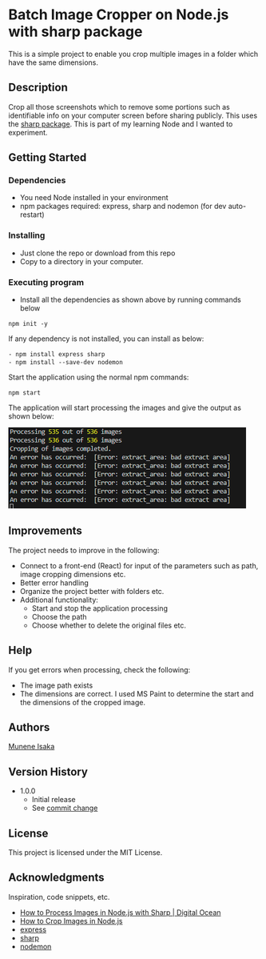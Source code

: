 # Batch Image Cropper on Node.js with sharp package

This is a simple project to enable you crop multiple images in a folder which have the same dimensions.

## Description

Crop all those screenshots which to remove some portions such as identifiable info on your computer screen before sharing publicly. This uses the [sharp package](https://www.npmjs.com/package/sharp). This is part of my learning Node and I wanted to experiment.

## Getting Started

### Dependencies

- You need Node installed in your environment
- npm packages required: express, sharp and nodemon (for dev auto-restart)

### Installing

- Just clone the repo or download from this repo
- Copy to a directory in your computer.

### Executing program

- Install all the dependencies as shown above by running commands below

```
npm init -y
```

If any dependency is not installed, you can install as below:

```
- npm install express sharp
- npm install --save-dev nodemon
```

Start the application using the normal npm commands:

```
npm start
```

The application will start processing the images and give the output as shown below:

![Processing images](screenshots/image.png)

## Improvements

The project needs to improve in the following:

- Connect to a front-end (React) for input of the parameters such as path, image cropping dimensions etc.
- Better error handling
- Organize the project better with folders etc.
- Additional functionality:
  - Start and stop the application processing
  - Choose the path
  - Choose whether to delete the original files etc.

## Help

If you get errors when processing, check the following:

- The image path exists
- The dimensions are correct. I used MS Paint to determine the start and the dimensions of the cropped image.

## Authors

[Munene Isaka](https://github.com/muneneisaka)

## Version History

- 1.0.0
  - Initial release
  - See [commit change]()

## License

This project is licensed under the MIT License.

## Acknowledgments

Inspiration, code snippets, etc.

- [How to Process Images in Node.js with Sharp | Digital Ocean](https://www.digitalocean.com/community/tutorials/how-to-process-images-in-node-js-with-sharp)
- [How to Crop Images in Node.js](https://usefulangle.com/post/104/nodejs-crop-image)
- [express](https://www.npmjs.com/package/express)
- [sharp](https://www.npmjs.com/package/sharp)
- [nodemon](https://www.npmjs.com/package/nodemon)
